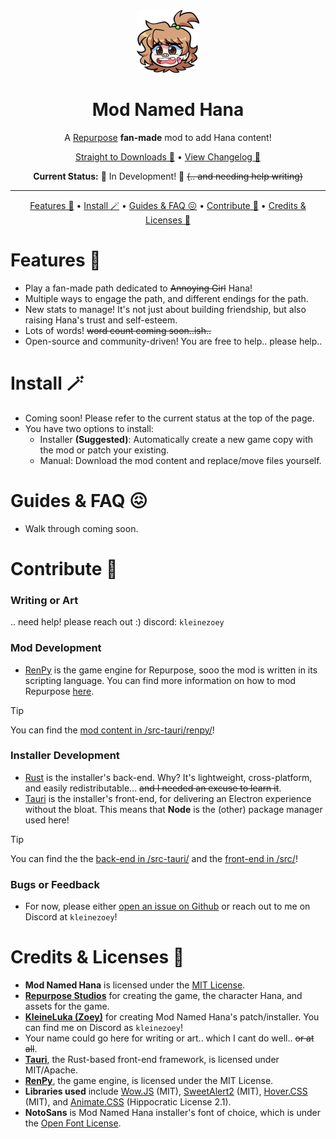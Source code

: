 <div align="center">

<img src="https://github.com/kleineluka/modnamedhana/blob/main/src/assets/img/hana.png" width="100" height="100">

# Mod Named Hana
A [Repurpose](https://residentrabbit.itch.io/repurpose) **fan-made** mod to add Hana content!


[Straight to Downloads 🌈](https://www.github.com/kleineluka/modnamedhana) • [View Changelog 🍩](https://www.github.com/kleineluka/modnamedhana)

**Current Status:** 🚧 In Development! 🚧 ~~(.. and needing help writing)~~

</div>

---

<div align="center">

[Features 🥹](#features-) • [Install 🪄](#install-) • [Guides & FAQ 😖](#guides--faq-) • [Contribute 📝](#contribute-) • [Credits & Licenses 🎉](#credits--licenses-)

</div>

# Features 🥹
- Play a fan-made path dedicated to ~~Annoying Girl~~ Hana!
- Multiple ways to engage the path, and different endings for the path.
- New stats to manage! It's not just about building friendship, but also raising Hana's trust and self-esteem.
- Lots of words! ~~word count coming soon..ish..~~
- Open-source and community-driven! You are free to help.. please help..

# Install 🪄
- Coming soon! Please refer to the current status at the top of the page.
- You have two options to install:
  - Installer **(Suggested)**: Automatically create a new game copy with the mod or patch your existing.
  - Manual: Download the mod content and replace/move files yourself.

# Guides & FAQ 😖
- Walk through coming soon.

# Contribute 📝

### Writing or Art
.. need help! please reach out :) discord: `kleinezoey`

### Mod Development
- [RenPy](https://www.renpy.org/) is the game engine for Repurpose, sooo the mod is written in its scripting language. You can find more information on how to mod Repurpose [here](https://github.com/kleineluka/modnamedhana/blob/main/knowledge/Modding%20Repurpose.md).

> [!TIP]
> You can find the [mod content in /src-tauri/renpy/](https://github.com/kleineluka/modnamedhana/tree/main/src-tauri/renpy)!

### Installer Development
- [Rust](https://www.rust-lang.org/) is the installer's back-end. Why? It's lightweight, cross-platform, and easily redistributable... ~~and I needed an excuse to learn it~~.
- [Tauri](https://tauri.app/) is the installer's front-end, for delivering an Electron experience without the bloat. This means that **Node** is the (other) package manager used here!

> [!TIP]
> You can find the the [back-end in /src-tauri/](https://github.com/kleineluka/modnamedhana/tree/main/src-tauri/src) and the [front-end in /src/](https://github.com/kleineluka/modnamedhana/tree/main/src)!


### Bugs or Feedback
- For now, please either [open an issue on Github](https://github.com/kleineluka/modnamedhana/issues) or reach out to me on Discord at `kleinezoey`!

# Credits & Licenses 🎉 
- **Mod Named Hana** is licensed under the [MIT License](https://github.com/kleineluka/modnamedhana/blob/main/LICENSE).
- **[Repurpose Studios](https://residentrabbit.itch.io/repurpose)** for creating the game, the character Hana, and assets for the game.
- **[KleineLuka (Zoey)](https://www.github.com/kleineluka)** for creating Mod Named Hana's patch/installer. You can find me on Discord as `kleinezoey`!
- Your name could go here for writing or art.. which I cant do well.. ~~or at all~~.
- **[Tauri](https://github.com/tauri-apps/tauri)**, the Rust-based front-end framework, is licensed under MIT/Apache.
- **[RenPy](https://www.renpy.org/)**, the game engine, is licensed under the MIT License.
- **Libraries used** include [Wow.JS](https://wowjs.uk) (MIT), [SweetAlert2](https://github.com/sweetalert2/sweetalert2) (MIT), [Hover.CSS](https://github.com/IanLunn/Hover) (MIT), and [Animate.CSS](https://github.com/animate-css/animate.css) (Hippocratic License 2.1).
- **NotoSans** is Mod Named Hana installer's font of choice, which is under the [Open Font License](https://fonts.google.com/noto/specimen/Noto+Sans/about).



